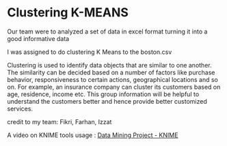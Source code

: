 # Clustering K-MEANS

Our team were to analyzed a set of data in excel format turning it into a good informative data

I was assigned to do clustering K Means to the boston.csv

Clustering is used to identify data objects that are similar to one another. The similarity can be decided based on a number of factors like purchase behavior, responsiveness to certain actions, geographical locations and so on. For example, an insurance company can cluster its customers based on age, residence, income etc. This group information will be helpful to understand the customers better and hence provide better customized services.

credit to my team: Fikri, Farhan, Izzat

A video on KNIME tools usage : [Data Mining Project - KNIME](https://youtu.be/U-MUFKWjqXw?si=sSppEfxSN7j2WEwx&t=2093) 
